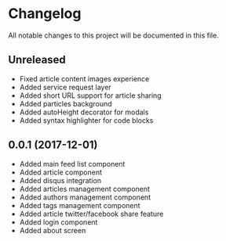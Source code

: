 # Changelog
All notable changes to this project will be documented in this file.

## Unreleased
- Fixed article content images experience
- Added service request layer
- Added short URL support for article sharing
- Added particles background
- Added autoHeight decorator for modals
- Added syntax highlighter for code blocks

## 0.0.1 (2017-12-01)
- Added main feed list component
- Added article component
- Added disqus integration
- Added articles management component
- Added authors management component
- Added tags management component
- Added article twitter/facebook share feature
- Added login component
- Added about screen
